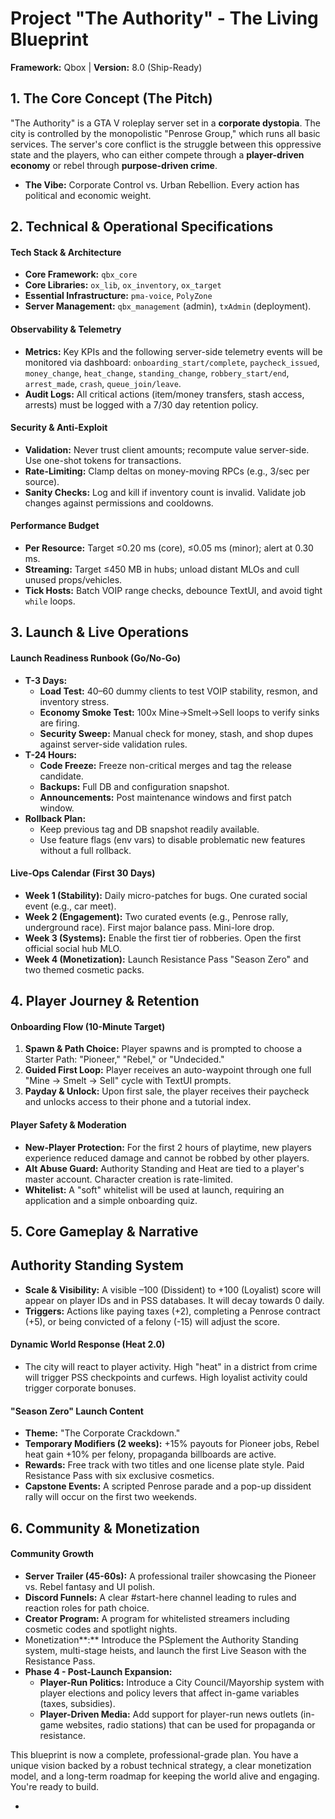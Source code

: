 # **Project "The Authority" \- The Living Blueprint**

**Framework:** Qbox | **Version:** 8.0 (Ship-Ready)

## **1\. The Core Concept (The Pitch)**

"The Authority" is a GTA V roleplay server set in a **corporate dystopia**. The city is controlled by the monopolistic "Penrose Group," which runs all basic services. The server's core conflict is the struggle between this oppressive state and the players, who can either compete through a **player-driven economy** or rebel through **purpose-driven crime**.

* **The Vibe:** Corporate Control vs. Urban Rebellion. Every action has political and economic weight.

## **2\. Technical & Operational Specifications**

#### **Tech Stack & Architecture**

* **Core Framework:** `qbx_core`  
* **Core Libraries:** `ox_lib`, `ox_inventory`, `ox_target`  
* **Essential Infrastructure:** `pma-voice`, `PolyZone`  
* **Server Management:** `qbx_management` (admin), `txAdmin` (deployment).

#### **Observability & Telemetry**

* **Metrics:** Key KPIs and the following server-side telemetry events will be monitored via dashboard: `onboarding_start/complete`, `paycheck_issued`, `money_change`, `heat_change`, `standing_change`, `robbery_start/end`, `arrest_made`, `crash`, `queue_join/leave`.  
* **Audit Logs:** All critical actions (item/money transfers, stash access, arrests) must be logged with a 7/30 day retention policy.

#### **Security & Anti-Exploit**

* **Validation:** Never trust client amounts; recompute value server-side. Use one-shot tokens for transactions.  
* **Rate-Limiting:** Clamp deltas on money-moving RPCs (e.g., 3/sec per source).  
* **Sanity Checks:** Log and kill if inventory count is invalid. Validate job changes against permissions and cooldowns.

#### **Performance Budget**

* **Per Resource:** Target ≤0.20 ms (core), ≤0.05 ms (minor); alert at 0.30 ms.  
* **Streaming:** Target ≤450 MB in hubs; unload distant MLOs and cull unused props/vehicles.  
* **Tick Hosts:** Batch VOIP range checks, debounce TextUI, and avoid tight `while` loops.

## **3\. Launch & Live Operations**

#### **Launch Readiness Runbook (Go/No-Go)**

* **T-3 Days:**  
  * **Load Test:** 40–60 dummy clients to test VOIP stability, resmon, and inventory stress.  
  * **Economy Smoke Test:** 100x Mine→Smelt→Sell loops to verify sinks are firing.  
  * **Security Sweep:** Manual check for money, stash, and shop dupes against server-side validation rules.  
* **T-24 Hours:**  
  * **Code Freeze:** Freeze non-critical merges and tag the release candidate.  
  * **Backups:** Full DB and configuration snapshot.  
  * **Announcements:** Post maintenance windows and first patch window.  
* **Rollback Plan:**  
  * Keep previous tag and DB snapshot readily available.  
  * Use feature flags (env vars) to disable problematic new features without a full rollback.

#### **Live-Ops Calendar (First 30 Days)**

* **Week 1 (Stability):** Daily micro-patches for bugs. One curated social event (e.g., car meet).  
* **Week 2 (Engagement):** Two curated events (e.g., Penrose rally, underground race). First major balance pass. Mini-lore drop.  
* **Week 3 (Systems):** Enable the first tier of robberies. Open the first official social hub MLO.  
* **Week 4 (Monetization):** Launch Resistance Pass "Season Zero" and two themed cosmetic packs.

## **4\. Player Journey & Retention**

#### **Onboarding Flow (10-Minute Target)**

1. **Spawn & Path Choice:** Player spawns and is prompted to choose a Starter Path: "Pioneer," "Rebel," or "Undecided."  
2. **Guided First Loop:** Player receives an auto-waypoint through one full "Mine \-\> Smelt \-\> Sell" cycle with TextUI prompts.  
3. **Payday & Unlock:** Upon first sale, the player receives their paycheck and unlocks access to their phone and a tutorial index.

#### **Player Safety & Moderation**

* **New-Player Protection:** For the first 2 hours of playtime, new players experience reduced damage and cannot be robbed by other players.  
* **Alt Abuse Guard:** Authority Standing and Heat are tied to a player's master account. Character creation is rate-limited.  
* **Whitelist:** A "soft" whitelist will be used at launch, requiring an application and a simple onboarding quiz.

## **5\. Core Gameplay & Narrative**

## **Authority Standing System**

* **Scale & Visibility:** A visible –100 (Dissident) to \+100 (Loyalist) score will appear on player IDs and in PSS databases. It will decay towards 0 daily.  
* **Triggers:** Actions like paying taxes (+2), completing a Penrose contract (+5), or being convicted of a felony (-15) will adjust the score.

#### **Dynamic World Response (Heat 2.0)**

* The city will react to player activity. High "heat" in a district from crime will trigger PSS checkpoints and curfews. High loyalist activity could trigger corporate bonuses.

#### **"Season Zero" Launch Content**

* **Theme:** "The Corporate Crackdown."  
* **Temporary Modifiers (2 weeks):** \+15% payouts for Pioneer jobs, Rebel heat gain \+10% per felony, propaganda billboards are active.  
* **Rewards:** Free track with two titles and one license plate style. Paid Resistance Pass with six exclusive cosmetics.  
* **Capstone Events:** A scripted Penrose parade and a pop-up dissident rally will occur on the first two weekends.

## **6\. Community & Monetization**

#### **Community Growth**

* **Server Trailer (45-60s):** A professional trailer showcasing the Pioneer vs. Rebel fantasy and UI polish.  
* **Discord Funnels:** A clear \#start-here channel leading to rules and reaction roles for path choice.  
* **Creator Program:** A program for whitelisted streamers including cosmetic codes and spotlight nights.  
* Monetization**:** Introduce the PSplement the Authority Standing system, multi-stage heists, and launch the first Live Season with the Resistance Pass.  
* **Phase 4 \- Post-Launch Expansion:**  
  * **Player-Run Politics:** Introduce a City Council/Mayorship system with player elections and policy levers that affect in-game variables (taxes, subsidies).  
  * **Player-Driven Media:** Add support for player-run news outlets (in-game websites, radio stations) that can be used for propaganda or resistance.

This blueprint is now a complete, professional-grade plan. You have a unique vision backed by a robust technical strategy, a clear monetization model, and a long-term roadmap for keeping the world alive and engaging. You're ready to build.

* 

